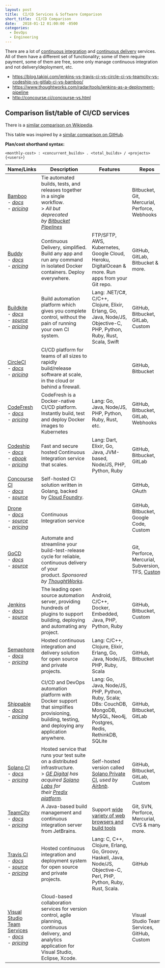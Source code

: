 ```yaml
---
layout: post
title:  CI/CD Services & Software Comparison
short_title:  CI/CD Comparison
date:   2018-01-12 01:00:00 -0500
categories:
  - DevOps
  - Engineering
---
```


There are a lot of [continuous integration](http://en.wikipedia.org/wiki/Continuous_integration) and [continuous delivery](http://en.wikipedia.org/wiki/Continuous_delivery) services. All of them have a different set of functionality; some of them require payment, some of them are free, some only manage continuous integration and not delivery/deployment, etc.

- https://blog.takipi.com/jenkins-vs-travis-ci-vs-circle-ci-vs-teamcity-vs-codeship-vs-gitlab-ci-vs-bamboo/
- https://www.thoughtworks.com/radar/tools/jenkins-as-a-deployment-pipeline
- http://concourse.ci/concourse-vs.html

## Comparison list/table of CI/CD services

There is a [similar comparison on Wikipedia](https://en.wikipedia.org/wiki/Comparison_of_continuous_integration_software).

This table was inspired by a [similar comparison on GitHub](https://github.com/ligurio/awesome-ci/blob/master/README.md).

**Plan/cost shorthand syntax:**

```text
<monthly-cost> : <concurrent_builds> . <total_builds> / <projects> {<users>}
```

<table>
  <thead>
    <tr>
      <th>Name/Links</th>
      <th>Description</th>
      <th>Features</th>
      <th>Repos</th>
      <th>Open</th>
      <th>Pricing</th>
      <th>Host</th>
      <th>Pipe</th>
      <th>Config</th>
      <th>StackShare</th>
    </tr>
  </thead>
  <tbody>
    <tr>
      <td>
        <a href="https://www.atlassian.com/software/bamboo">Bamboo</a>&nbsp;<br>
        -&nbsp;<em><a href="https://confluence.atlassian.com/alldoc/bamboo-documentation-directory-23855144.html">docs</a></em>&nbsp;<br>
        -&nbsp;<em><a href="https://www.atlassian.com/software/bamboo/pricing">pricing</a></em>
      </td>
      <td>
        Tie automated builds, tests, and releases together in a single workflow.&nbsp;<br>
        &gt;&nbsp;<em>All but deprecated by&nbsp;<a href="https://bitbucket.org/product/features/pipelines">Bitbucket Pipelines</a></em>
      </td>
      <td>&nbsp;</td>
      <td>Bitbucket, Git, Mercurial, Perforce, Webhooks</td>
      <td>&nbsp;</td>
      <td>
        <code>1x$10:&nbsp;~.~/10</code><br>
        <code>1x$880:&nbsp;~.~/~</code>
      </td>
      <td>Self</td>
      <td>&nbsp;</td>
      <td>UI + SQL</td>
      <td><a href="https://stackshare.io/bamboo">5★ 115§ 7✓</a></td>
    </tr>
    <tr>
      <td>
        <a href="https://buddy.works/">Buddy</a>&nbsp;<br>
        -&nbsp;<em><a href="https://buddy.works/help">docs</a></em>&nbsp;<br>
        -&nbsp;<em><a href="https://buddy.works/pricing">pricing</a></em>
      </td>
      <td>Continuous Delivery, simplified. Build any app and run any command in isolated Docker containers. Deploy everywhere.</td>
      <td>FTP/SFTP, AWS, Kubernetes, Google Cloud, Heroku, DigitalOcean &amp; more. Run apps from your Git repo.</td>
      <td>GitHub, GitLab, Bitbucket &amp; more.</td>
      <td>&nbsp;</td>
      <td>
        <code>$0: 1.120/5</code><br>
        <code>$49: 1.~/20</code><br>
        <code>$98: 2.~/~</code>
      </td>
      <td>SaaS</td>
      <td>Pipe</td>
      <td>UI&nbsp;<em>or</em>Code</td>
      <td><a href="https://stackshare.io/buddy">59★ 74§ 513✓</a></td>
    </tr>
    <tr>
      <td>
        <a href="https://buildkite.com/">Buildkite</a>&nbsp;<br>
        -&nbsp;<em><a href="https://buildkite.com/docs/guides/getting-started">docs</a></em>&nbsp;<br>
        -&nbsp;<em><a href="https://github.com/buildkite/buildkite-agent">source</a></em>&nbsp;<br>
        -&nbsp;<em><a href="https://buildkite.com/pricing">pricing</a></em>
      </td>
      <td>Build automation platform which gives you complete control, without the pain of running your own CI system.</td>
      <td>Lang:&nbsp;.NET/C#, C/C++, Clojure, Elixir, Erlang, Go, Java, Node/JS, Objective-C, PHP, Python, Ruby, Rust, Scala, Swift</td>
      <td>GitHub, Bitbucket, GitLab, Custom</td>
      <td>&nbsp;</td>
      <td>
        <code>$0: OS/Edu</code><br>
        <code>$15:&nbsp;~.~/~ {1}</code><br>
        <code>Trial (14d)</code>
      </td>
      <td>SaaS</td>
      <td>&nbsp;</td>
      <td>UI</td>
      <td><a href="https://stackshare.io/buildkite">14★ 43§ 109✓</a></td>
    </tr>
    <tr>
      <td>
        <a href="https://circleci.com/">CircleCI</a>&nbsp;<br>
        -&nbsp;<em><a href="https://circleci.com/docs">docs</a></em>&nbsp;<br>
        -&nbsp;<em><a href="https://circleci.com/pricing">pricing</a></em>
      </td>
      <td>CI/CD platform for teams of all sizes to rapidly build/release software at scale, in the
        cloud or behind a firewall.</td>
      <td>&nbsp;</td>
      <td>GitHub, Bitbucket</td>
      <td>&nbsp;</td>
      <td>
        <code>$0: 1.&lt;1500min&gt;/~</code><br>
        <code>$50: 2.~/~</code>
      </td>
      <td>Both</td>
      <td>Pipe</td>
      <td>Code</td>
      <td><a href="https://stackshare.io/circleci">127★ 1,190§ 878✓</a></td>
    </tr>
    <tr>
      <td>
        <a href="https://codefresh.io/">CodeFresh</a>&nbsp;<br>
        -&nbsp;<em><a href="https://docs.codefresh.io/">docs</a></em>&nbsp;<br>
        -&nbsp;<em><a href="https://codefresh.io/pricing">pricing</a></em>
      </td>
      <td>CodeFresh is a Docker-native CI/CD platform. Instantly build, test and deploy Docker
        images to Kubernetes</td>
      <td>Lang:&nbsp;Go, Java, Node/JS, PHP, Python, Ruby, Rust, etc.</td>
      <td>GitHub, Bitbucket, GitLab, Webhooks</td>
      <td>&nbsp;</td>
      <td>
        <code>$0: 1.120/~ {2}</code><br>
        <code>$69: 2.220/~ {5}</code><br>
        <code>$299: 3.~/~ {10}</code>
      </td>
      <td>SaaS</td>
      <td>Pipe</td>
      <td>UI + Code</td>
      <td><a href="https://stackshare.io/codefresh">25★ 13§ 14✓</a></td>
    </tr>
    <tr>
      <td>
        <a href="https://www.codeship.io/">Codeship</a>&nbsp;<br>
        -&nbsp;<em><a href="https://www.codeship.io/documentation">docs</a></em>&nbsp;<br>
        -&nbsp;<em><a href="http://ebooks.codeship.io/efficiency-in-development-workflows-by-codeship/">ebook</a></em>&nbsp;<br>
        -&nbsp;<em><a href="https://codeship.io/pricing">pricing</a></em>
      </td>
      <td>Fast and secure hosted Continuous Integration service that scales.</td>
      <td>Lang:&nbsp;Dart, Elixir, Go, Java, JVM-based, Node/JS, PHP, Python, Ruby
      </td>
      <td>GitHub, Bitbucket, GitLab</td>
      <td>&nbsp;</td>
      <td>
        <code>$0: Open</code><br>
        <code>$0: 1.100/~</code><br>
        <code>$75+: 1.~/~</code><br>
        <code>$150+: 2.~/~</code>
      </td>
      <td>SaaS</td>
      <td>&nbsp;</td>
      <td>Code</td>
      <td><a href="https://stackshare.io/codeship">97★ 629§ 1,440✓</a></td>
    </tr>
    <tr>
      <td>
        <a href="http://concourse.ci/">Concourse CI</a>&nbsp;<br>
        -&nbsp;<em><a href="https://concourse.ci/introduction.html">docs</a></em>&nbsp;<br>
        -&nbsp;<em><a href="http://concourse.ci/downloads.html">source</a></em>
      </td>
      <td>Self-hosted CI solution written in Golang, backed by&nbsp;<a href="https://www.cloudfoundry.org/">Cloud Foundry</a>.</td>
      <td>&nbsp;</td>
      <td>GitHub, OAuth</td>
      <td>O</td>
      <td><code>Free</code></td>
      <td>Self</td>
      <td>Pipe</td>
      <td>CLI + Code</td>
      <td><a href="https://stackshare.io/concourse">16★ 32§ 24✓</a></td>
    </tr>
    <tr>
      <td>
        <a href="https://drone.io/">Drone</a>&nbsp;<br>
        -&nbsp;<em><a href="http://docs.drone.io/">docs</a></em>&nbsp;<br>
        -&nbsp;<em><a href="https://github.com/drone/drone">source</a></em>&nbsp;<br>
        -&nbsp;<em><a href="https://drone.io/pricing">pricing</a></em>
      </td>
      <td>Continuous Integration service</td>
      <td>&nbsp;</td>
      <td>GitHub, Bitbucket, Google Code, Custom</td>
      <td>&nbsp;</td>
      <td>
        <code>$0: Open</code><br>
        <code>$125: 2.~/~</code><br>
        <code>$250: 4.~/~</code><br>
        <code>$500: 8.~/~</code>
      </td>
      <td>Both</td>
      <td>Pipe</td>
      <td>CLI + Code</td>
      <td><a href="https://stackshare.io/drone-io">36★ 104§ 194✓</a></td>
    </tr>
    <tr>
      <td>
        <a href="https://gocd.io/">GoCD</a>&nbsp;<br>
        -&nbsp;<em><a href="https://docs.gocd.io/">docs</a></em>&nbsp;<br>
        -&nbsp;<em><a href="https://gocd.io/download">source</a></em>
      </td>
      <td>Automate and streamline your build-test-release cycle for reliable, continuous delivery of your product.&nbsp;<em>Sponsored by&nbsp;<a href="http://www.thoughtworks.com/">ThoughtWorks</a></em>.</td>
      <td>&nbsp;</td>
      <td>Git, Perforce, Mercurial, Subversion, TFS,&nbsp;<a href="https://gocd.io/plugins">Custom</a></td>
      <td>O</td>
      <td><code>Free</code></td>
      <td>Self</td>
      <td>Pipe</td>
      <td>UI&nbsp;<em>[+ Code]</em></td>
      <td><a href="https://stackshare.io/go-cd">30★ 65§ 184✓</a></td>
    </tr>
    <tr>
      <td>
        <a href="https://jenkins.io/">Jenkins</a>&nbsp;<br>
        -&nbsp;<em><a href="https://jenkins.io/doc">docs</a></em>&nbsp;<br>
        -&nbsp;<em><a href="https://github.com/jenkinsci/jenkins">source</a></em>
      </td>
      <td>The leading open source automation server, providing hundreds of plugins to support building, deploying and automating any project.</td>
      <td>Android, C/C++, Docker, Embedded, Java, PHP, Python, Ruby</td>
      <td>GitHub, Bitbucket, Custom</td>
      <td>O</td>
      <td><code>Free</code></td>
      <td>Self</td>
      <td>Pipe</td>
      <td>UI + Code</td>
      <td><a href="https://stackshare.io/jenkins">267★ 3,640§ 1,970✓</a></td>
    </tr>
    <tr>
      <td>
        <a href="https://semaphoreci.com/">Semaphore</a>&nbsp;<br>
        -&nbsp;<em><a href="https://semaphoreci.com/docs/">docs</a></em>&nbsp;<br>
        -&nbsp;<em><a href="https://semaphoreci.com/pricing">pricing</a></em>
      </td>
      <td>Hosted continuous integration and delivery solution for open source and private projects.</td>
      <td>Lang:&nbsp;C/C++, Clojure, Elixir, Erlang, Go, Java, Node/JS, PHP, Ruby, Scala</td>
      <td>GitHub, Bitbucket</td>
      <td>&nbsp;</td>
      <td>
        <code>$0: Open</code><br>
        <code>$25: 1.~/~</code><br>
        <code>$83: 2.~/~</code><br>
        <code>$166: 4.~/~</code><br>
        <code>$332: 8.~/~</code><br>
        <code>$499: 12.~/~</code><br>
        <code>Trial (30d)</code>
      </td>
      <td>SaaS</td>
      <td>&nbsp;</td>
      <td>UI</td>
      <td><a href="https://stackshare.io/semaphore">15★ 83§ 69✓</a></td>
    </tr>
    <tr>
      <td>
        <a href="https://www.shippable.com/">Shippable</a>&nbsp;<br>
        -&nbsp;<em><a href="http://docs.shippable.com/">docs</a></em>&nbsp;<br>
        -&nbsp;<em><a href="https://www.shippable.com/pricing.html">pricing</a></em>
      </td>
      <td>CI/CD and DevOps automation platform with Docker support that simplifies provisioning, building, testing, and deploying any application anywhere.</td>
      <td>
        Lang:&nbsp;Go, Java, Node/JS, PHP, Python, Ruby, Scala;&nbsp;<br>
        DBs:&nbsp;CouchDB, MongoDB, MySQL, Neo4j, Postgres, Redis, RethinkDB, SQLite
      </td>
      <td>GitHub, Bitbucket, GitLab</td>
      <td>&nbsp;</td>
      <td>
        <code>$0: Open</code><br>
        <code>$0: 1.150/~</code><br>
        <code>$25: {#C4L}.~/~</code><br>
        <code>$75: {#C4XL}.~/~</code><br>
        <code>$150: {#C42XL}.~/~</code><br>
        <code>Support:$500+/mo</code><br>
        <code>Server:&nbsp;$500/yr + $20/user/mo</code>
      </td>
      <td>Both</td>
      <td>Pipe</td>
      <td>Code</td>
      <td><a href="https://stackshare.io/shippable">13★ 40§ 126✓</a></td>
    </tr>
    <tr>
      <td>
        <a href="https://www.solanolabs.com/">Solano CI</a>&nbsp;<br>
        -&nbsp;<em><a href="http://docs.solanolabs.com/">docs</a></em>&nbsp;<br>
        -&nbsp;<em><a href="https://www.solanolabs.com/#pricing">pricing</a></em>
      </td>
      <td>
        Hosted service that runs your test suite on a distributed infrastructure.&nbsp;<br>
        &gt;&nbsp;<em><a href="https://www.ge.com/digital/">GE Digital</a>&nbsp;has acquired&nbsp;<a href="https://www.solanolabs.com/">Solano Labs</a>&nbsp;for their&nbsp;<a href="https://www.ge.com/digital/predix">Predix platform</a>.</em>
      </td>
      <td>Self-hosted version called <a href="https://ci.solanolabs.com/private-ci">Solano Private CI</a>, <em>used by <a href="http://nerds.airbnb.com/testing-at-airbnb/">Airbnb</a></em>.</td>
      <td>GitHub, Bitbucket, GitLab, Custom</td>
      <td>&nbsp;</td>
      <td>
        <code>$15: 2.&lt;10h&gt;/~ {2}</code><br>
        <code>$50: 4.&lt;40h&gt;/~ {5}</code><br>
        <code>$100: 8.&lt;200h&gt;/~ {6}</code><br>
        <code>$125+: ?.~/~</code><br>
        <code>Trial (14d)</code>
      </td>
      <td>Both</td>
      <td>&nbsp;</td>
      <td>Code</td>
      <td><a href="https://stackshare.io/solano-ci">12★ 24§ 29✓</a></td>
    </tr>
    <tr>
      <td>
        <a href="https://www.jetbrains.com/teamcity/">TeamCity</a>&nbsp;<br>
        -&nbsp;<em><a href="https://confluence.jetbrains.com/display/TCD10/TeamCity+Documentation">docs</a></em>&nbsp;<br>
        -&nbsp;<em><a href="https://www.jetbrains.com/teamcity/buy/#license-type=new-license">pricing</a></em>
      </td>
      <td>A Java-based build management and continuous integration server from JetBrains.</td>
      <td>Support&nbsp;<a href="https://confluence.jetbrains.com/display/TCD10/Supported+Platforms+and+Environments#SupportedPlatformsandEnvironments-BuildRunners">wide variety of web browsers and build tools</a></td>
      <td>Git, SVN, Perforce, Mercurial, CVS &amp; many more.</td>
      <td>&nbsp;</td>
      <td>
        <code>$0: 3.~/100</code><br>
        <code>$299: 4.~/110</code><br>
        <code>$598: 5.~/120</code>
      </td>
      <td>SaaS</td>
      <td>&nbsp;</td>
      <td>UI</td>
      <td><a href="https://stackshare.io/teamcity">24★ 374§ 221✓</a></td>
    </tr>
    <tr>
      <td>
        <a href="https://travis-ci.org/">Travis CI</a>&nbsp;<br>
        -&nbsp;<em><a href="http://docs.travis-ci.com/user/getting-started/">docs</a></em>&nbsp;<br>
        -&nbsp;<em><a href="https://github.com/travis-ci/travis-ci">source</a></em>&nbsp;<br>
        -&nbsp;<em><a href="https://travis-ci.com/plans">pricing</a></em>
      </td>
      <td>Hosted continuous integration and deployment system for open source and private projects.
      </td>
      <td>Lang:&nbsp;C, C++, Clojure, Erlang, Go, Groovy, Haskell, Java, Node/JS, Objective-C, Perl, PHP, Python, Ruby, Rust, Scala.</td>
      <td>GitHub</td>
      <td>&nbsp;</td>
      <td>
        <code>$0: Open</code><br>
        <code>$69: 1.~/~</code><br>
        <code>$129: 2.~/~</code><br>
        <code>$249: 5.~/~</code><br>
        <code>$489: 10.~/~</code>
      </td>
      <td>SaaS</td>
      <td>&nbsp;</td>
      <td>Code</td>
      <td><a href="https://stackshare.io/travis-ci">178★ 1,880§ 1,700✓</a></td>
    </tr>
    <tr>
      <td><a href="https://www.visualstudio.com/team-services/">Visual Studio Team Services</a><br>-&nbsp;<em><a href="https://www.visualstudio.com/en-us/docs/overview">docs</a></em>&nbsp;<br>-&nbsp;<em><a href="https://docs.microsoft.com/en-us/vsts/billing/buy-more-build-vs">pricing</a></em></td>
      <td>Cloud-based collaboration services for version control, agile planning, continuous delivery, and analytics application for Visual Studio, Eclipse, Xcode.</td>
      <td>&nbsp;</td>
      <td>Visual Studio Team Services, GitHub, Custom</td>
      <td>&nbsp;</td>
      <td>
        <code>$0: 1.&lt;4h&gt;/1 {1}</code><br>
        <code>$40: 1.&lt;6h&gt;/2 {1}</code><br>
        <code>$80: 1.&lt;6h&gt;/3 {1}</code>
      </td>
      <td>SaaS</td>
      <td>Pipe</td>
      <td>UI&nbsp;<em>or</em>Code</td>
      <td><a href="https://stackshare.io/visual-studio-team-services">11★ 94§ 14✓</a></td>
    </tr>
  </tbody>
</table>
